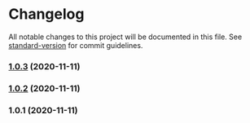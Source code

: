 # Changelog

All notable changes to this project will be documented in this file. See [standard-version](https://github.com/conventional-changelog/standard-version) for commit guidelines.

### [1.0.3](https://github.com/femessage/types/compare/v1.0.2...v1.0.3) (2020-11-11)



### [1.0.2](https://github.com/femessage/types/compare/v1.0.1...v1.0.2) (2020-11-11)



### 1.0.1 (2020-11-11)

